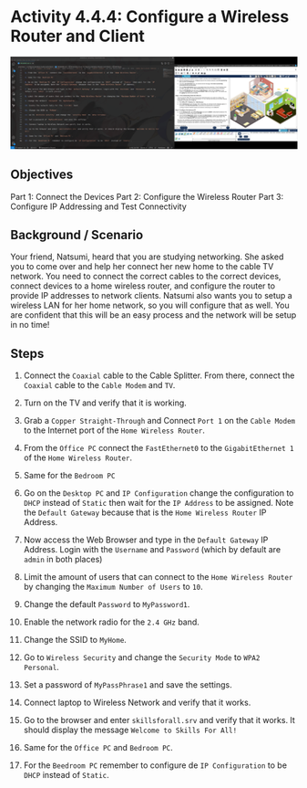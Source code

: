 # Activity 4.4.4: Configure a Wireless Router and Client

![IMG](./Activity.png)

## Objectives

Part 1: Connect the Devices
Part 2: Configure the Wireless Router
Part 3: Configure IP Addressing and Test Connectivity

## Background / Scenario
Your friend, Natsumi, heard that you are studying networking. She asked you to come over and help her connect her new home to the cable TV network. You need to connect the correct cables to the correct devices, connect devices to a home wireless router, and configure the router to provide IP addresses to network clients. Natsumi also wants you to setup a wireless LAN for her home network, so you will configure that as well. You are confident that this will be an easy process and the network will be setup in no time!

## Steps

1. Connect the `Coaxial` cable to the Cable Splitter. From there, connect the `Coaxial` cable to the `Cable Modem` and `TV`.

2. Turn on the TV and verify that it is working.

3. Grab a `Copper Straight-Through` and Connect `Port 1` on the `Cable Modem` to the Internet port of the `Home Wireless Router`.

4. From the `Office PC` connect the `FastEthernet0` to the `GigabitEthernet 1` of the `Home Wireless Router`.

5. Same for the `Bedroom PC`

6. Go on the `Desktop PC` and `IP Configuration` change the configuration to `DHCP` instead of `Static` then wait for the `IP Address` to be assigned. Note the `Default Gateway` because that is the `Home Wireless Router` IP Address.

7. Now access the Web Browser and type in the `Default Gateway` IP Address. Login with the `Username` and `Password` (which by default are `admin` in both places)

8. Limit the amount of users that can connect to the `Home Wireless Router` by changing the `Maximum Number of Users` to `10`.

9. Change the default `Password` to `MyPassword1`.

10. Enable the network radio for the `2.4 GHz` band.

11. Change the SSID to `MyHome`.

12. Go to `Wireless Security` and change the `Security Mode` to `WPA2 Personal`.

13. Set a password of `MyPassPhrase1` and save the settings.

14. Connect laptop to Wireless Network and verify that it works.

15. Go to the browser and enter `skillsforall.srv` and verify that it works. It should display the message `Welcome to Skills For All!`

16. Same for the `Office PC` and `Bedroom PC`.

17. For the `Beedroom PC` remember to configure de `IP Configuration` to be `DHCP` instead of `Static`.